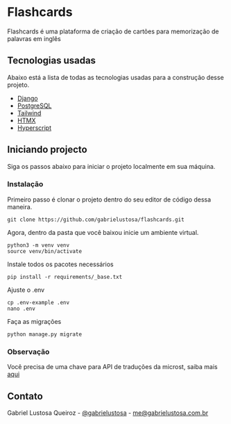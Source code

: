 # Flashcards

Flashcards é uma plataforma de criação de cartões para memorização de palavras em inglês

## Tecnologias usadas

Abaixo está a lista de todas as tecnologias usadas para a construção desse projeto.

* [Django](https://docs.djangoproject.com/en/4.0/)
* [PostgreSQL](https://www.jetbrains.com/datagrip/features/?source=google&medium=cpc&campaign=15034928143&term=postgresql&gclid=CjwKCAjwzeqVBhAoEiwAOrEmzXvmumNvZqv3cvPSzs16PuethLHO7dukXPMc3g6XyhQkcsiHkCnHKRoCNt4QAvD_BwE)
* [Tailwind](https://tailwindcss.com/)
* [HTMX](https://htmx.org/)
* [Hyperscript](https://hyperscript.org/)

## Iniciando projecto

Siga os passos abaixo para iniciar o projeto localmente em sua máquina.

### Instalação

Primeiro passo é clonar o projeto dentro do seu editor de código dessa maneira.

```
git clone https://github.com/gabrielustosa/flashcards.git
```

Agora, dentro da pasta que você baixou inicie um ambiente virtual.

```
python3 -m venv venv
source venv/bin/activate
```

Instale todos os pacotes necessários

```
pip install -r requirements/_base.txt
```

Ajuste o .env

```
cp .env-example .env
nano .env
```

Faça as migrações 

```
python manage.py migrate
```

### Observação

Você precisa de uma chave para API de traduções da microst, saiba mais [aqui](https://docs.microsoft.com/pt-br/azure/cognitive-services/Translator/translator-text-apis?tabs=python#translate-text)


## Contato

Gabriel Lustosa Queiroz - [@gabrielustosa](https://www.linkedin.com/in/gabrielustosa) -  me@gabrielustosa.com.br

